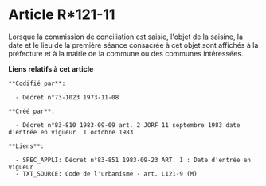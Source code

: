 # Article R*121-11

Lorsque la commission de conciliation est saisie, l'objet de la saisine, la date et le lieu de la première séance consacrée à
cet objet sont affichés à la préfecture et à la mairie de la commune ou des communes intéressées.

**Liens relatifs à cet article**

	**Codifié par**:

	  - Décret n°73-1023 1973-11-08

	**Créé par**:

	  - Décret n°83-810 1983-09-09 art. 2 JORF 11 septembre 1983 date d'entrée en vigueur  1 octobre 1983

	**Liens**:

	  - SPEC_APPLI: Décret n°83-851 1983-09-23 ART. 1 : Date d'entrée en vigueur
	  - TXT_SOURCE: Code de l'urbanisme - art. L121-9 (M)
